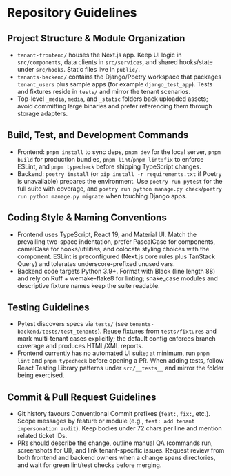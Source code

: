 # Repository Guidelines

## Project Structure & Module Organization
- `tenant-frontend/` houses the Next.js app. Keep UI logic in `src/components`, data clients in `src/services`, and shared hooks/state under `src/hooks`. Static files live in `public/`.
- `tenants-backend/` contains the Django/Poetry workspace that packages `tenant_users` plus sample apps (for example `django_test_app`). Tests and fixtures reside in `tests/` and mirror the tenant scenarios.
- Top-level `_media`, `media`, and `_static` folders back uploaded assets; avoid committing large binaries and prefer referencing them through storage adapters.

## Build, Test, and Development Commands
- Frontend: `pnpm install` to sync deps, `pnpm dev` for the local server, `pnpm build` for production bundles, `pnpm lint`/`pnpm lint:fix` to enforce ESLint, and `pnpm typecheck` before shipping TypeScript changes.
- Backend: `poetry install` (or `pip install -r requirements.txt` if Poetry is unavailable) prepares the environment. Use `poetry run pytest` for the full suite with coverage, and `poetry run python manage.py check`/`poetry run python manage.py migrate` when touching Django apps.

## Coding Style & Naming Conventions
- Frontend uses TypeScript, React 19, and Material UI. Match the prevailing two-space indentation, prefer PascalCase for components, camelCase for hooks/utilities, and colocate styling choices with the component. ESLint is preconfigured (Next.js core rules plus TanStack Query) and tolerates underscore-prefixed unused vars.
- Backend code targets Python 3.9+. Format with Black (line length 88) and rely on Ruff + wemake-flake8 for linting; snake_case modules and descriptive fixture names keep the suite readable.

## Testing Guidelines
- Pytest discovers specs via `tests/` (see `tenants-backend/tests/test_tenants`). Reuse fixtures from `tests/fixtures` and mark multi-tenant cases explicitly; the default config enforces branch coverage and produces HTML/XML reports.
- Frontend currently has no automated UI suite; at minimum, run `pnpm lint` and `pnpm typecheck` before opening a PR. When adding tests, follow React Testing Library patterns under `src/__tests__` and mirror the folder being exercised.

## Commit & Pull Request Guidelines
- Git history favours Conventional Commit prefixes (`feat:`, `fix:`, etc.). Scope messages by feature or module (e.g., `feat: add tenant impersonation audit`). Keep bodies under 72 chars per line and mention related ticket IDs.
- PRs should describe the change, outline manual QA (commands run, screenshots for UI), and link tenant-specific issues. Request review from both frontend and backend owners when a change spans directories, and wait for green lint/test checks before merging.
